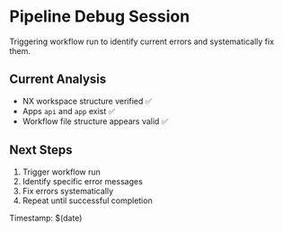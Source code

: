 # Pipeline Debug Session

Triggering workflow run to identify current errors and systematically fix them.

## Current Analysis
- NX workspace structure verified ✅
- Apps `api` and `app` exist ✅
- Workflow file structure appears valid ✅

## Next Steps
1. Trigger workflow run
2. Identify specific error messages
3. Fix errors systematically
4. Repeat until successful completion

Timestamp: $(date)
